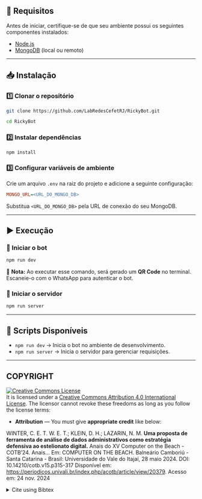 ## 🚀 Requisitos

Antes de iniciar, certifique-se de que seu ambiente possui os seguintes componentes instalados:

- [Node.js](https://nodejs.org/)
- [MongoDB](https://www.mongodb.com/) (local ou remoto)

---

## 📥 Instalação

### 1️⃣ Clonar o repositório

```bash
git clone https://github.com/LabRedesCefetRJ/RickyBot.git
```

```bash
cd RickyBot
```

### 2️⃣ Instalar dependências

```bash
npm install
```

### 3️⃣ Configurar variáveis de ambiente

Crie um arquivo `.env` na raiz do projeto e adicione a seguinte configuração:

```ini
MONGO_URL=<URL_DO_MONGO_DB>
```

Substitua `<URL_DO_MONGO_DB>` pela URL de conexão do seu MongoDB.

---

## ▶️ Execução

### 🔹 Iniciar o bot

```bash
npm run dev
```

📌 **Nota:** Ao executar esse comando, será gerado um **QR Code** no terminal. Escaneie-o com o WhatsApp para autenticar o bot.

### 🔹 Iniciar o servidor

```bash
npm run server
```

---

## 🔄 Scripts Disponíveis

- `npm run dev` → Inicia o bot no ambiente de desenvolvimento.
- `npm run server` → Inicia o servidor para gerenciar requisições.

---

## COPYRIGHT

<a rel="license" href="http://creativecommons.org/licenses/by/4.0/"><img alt="Creative Commons License" style="border-width:0" src="https://i.creativecommons.org/l/by/4.0/88x31.png" /></a><br />It is licensed under a <a rel="license" href="http://creativecommons.org/licenses/by/4.0/">Creative Commons Attribution 4.0 International License</a>. The licensor cannot revoke these freedoms as long as you follow the license terms:

- **Attribution** — You must give **appropriate credit** like below:

WINTER, C. E. T. W. E. T.; KLEIN, D. H.; LAZARIN, N. M. **Uma proposta de ferramenta de análise de dados administrativos como estratégia defensiva ao estelionato digital.** Anais do XV Computer on the Beach - COTB’24. Anais... Em: COMPUTER ON THE BEACH. Balneário Camboriú - Santa Catarina - Brasil: Universidade do Vale do Itajaí, 28 maio 2024. DOI: 10.14210/cotb.v15.p315-317 Disponível em: <https://periodicos.univali.br/index.php/acotb/article/view/20379>. Acesso em: 24 nov. 2024

<details>
<summary> Cite using Bibtex </summary>

```
@inproceedings{winter_uma_2024,
	address = {Balneário Camboriú - Santa Catarina - Brasil},
	title = {Uma proposta de ferramenta de análise de dados administrativos como estratégia defensiva ao estelionato digital},
	copyright = {Licença Creative Commons Attribution 4.0 International},
	url = {https://periodicos.univali.br/index.php/acotb/article/view/20379},
	doi = {10.14210/cotb.v15.p315-317},
	language = {pt},
	urldate = {2024-11-24},
	booktitle = {Anais do {XV} {Computer} on the {Beach} - {COTB}'24},
	publisher = {Universidade do Vale do Itajaí},
	author = {Winter, Carlos Eduardo Taranto Winter Eduardo Taranto and Klein, Davi Heggdorne and Lazarin, Nilson Mori},
	month = may,
	year = {2024},
	pages = {315--317},
	file = {Texto completo:/home/nilson/Zotero/storage/VNXDCTZ2/Winter et al. - 2024 - Uma proposta de ferramenta de análise de dados administrativos como estratégia defensiva ao estelion.pdf:application/pdf},
}
```

</details>
